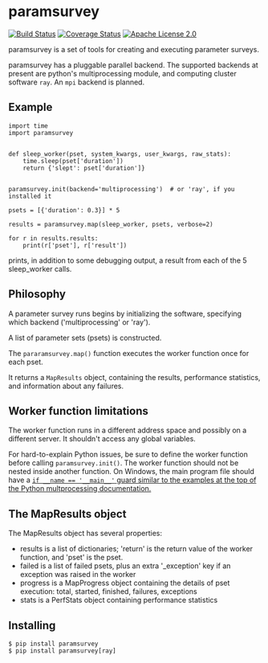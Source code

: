 # paramsurvey

[![Build Status](https://travis-ci.org/wumpus/paramsurvey.svg?branch=master)](https://travis-ci.org/wumpus/paramsurvey) [![Coverage Status](https://coveralls.io/repos/github/wumpus/paramsurvey/badge.svg?branch=master)](https://coveralls.io/github/wumpus/paramsurvey?branch=master) [![Apache License 2.0](https://img.shields.io/github/license/wumpus/paramsurvey.svg)](LICENSE)

paramsurvey is a set of tools for creating and executing parameter surveys.

paramsurvey has a pluggable parallel backend. The supported backends at present
are python's multiprocessing module, and computing cluster software `ray`. An `mpi` backend is planned.

## Example

```
import time
import paramsurvey


def sleep_worker(pset, system_kwargs, user_kwargs, raw_stats):
    time.sleep(pset['duration'])
    return {'slept': pset['duration']}


paramsurvey.init(backend='multiprocessing')  # or 'ray', if you installed it

psets = [{'duration': 0.3}] * 5

results = paramsurvey.map(sleep_worker, psets, verbose=2)

for r in results.results:
    print(r['pset'], r['result'])
```

prints, in addition to some debugging output, a result from each of the 5 sleep_worker calls.

## Philosophy

A parameter survey runs begins by initializing the software,
specifying which backend ('multiprocessing' or 'ray').

A list of parameter sets (psets) is constructed.

The `pararamsurvey.map()` function executes the worker function once for each pset.

It returns a `MapResults` object, containing the results, performance
statistics, and information about any failures.

## Worker function limitations

The worker function runs in a different address space and possibly on a different server.
It shouldn't access any global variables.

For hard-to-explain Python issues, be sure to define the worker
function before calling `paramsurvey.init()`. The worker function should
not be nested inside another function. On Windows, the main program file
should have a [`if __name == '__main__'` guard similar to the examples
at the top of the Python multprocessing documentation.](https://docs.python.org/3/library/multiprocessing.html)

## The MapResults object

The MapResults object has several properties:

* results is a list of dictionaries; 'return' is the return value of the worker function, and 'pset' is the pset.
* failed is a list of failed psets, plus an extra '_exception' key if an exception was raised in the worker
* progress is a MapProgress object containing the details of pset execution: total, started, finished, failures, exceptions
* stats is a PerfStats object containing performance statistics

## Installing

```
$ pip install paramsurvey
$ pip install paramsurvey[ray]
```

